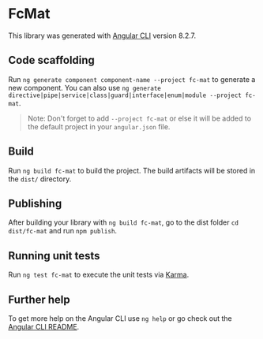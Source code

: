 # FcMat

This library was generated with [Angular CLI](https://github.com/angular/angular-cli) version 8.2.7.

## Code scaffolding

Run `ng generate component component-name --project fc-mat` to generate a new component. You can also use `ng generate directive|pipe|service|class|guard|interface|enum|module --project fc-mat`.
> Note: Don't forget to add `--project fc-mat` or else it will be added to the default project in your `angular.json` file. 

## Build

Run `ng build fc-mat` to build the project. The build artifacts will be stored in the `dist/` directory.

## Publishing

After building your library with `ng build fc-mat`, go to the dist folder `cd dist/fc-mat` and run `npm publish`.

## Running unit tests

Run `ng test fc-mat` to execute the unit tests via [Karma](https://karma-runner.github.io).

## Further help

To get more help on the Angular CLI use `ng help` or go check out the [Angular CLI README](https://github.com/angular/angular-cli/blob/master/README.md).
